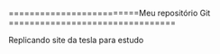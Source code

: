 =========================Meu repositório Git ================================

Replicando site da tesla para estudo
